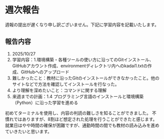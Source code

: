 # 週次報告

週報の提出が遅くなり申し訳ございません。下記に学習内容を記載いたします。

## 報告内容

1. 2025/10/27
2. 学習内容：1.環境構築・各種ツールの使い方に沿ってのGitインストール、GitHubアカウント作成、environmentディレクトリ内へのkadai1.txtの作成、GitHubへのアップロード
3. 難しかったこと：教材に沿ったGitのインストールができなかったこと。他のサイトなどで方法を確認してインストールを行なった。
4. より理解を深めたいこと：コマンドに関する理解
5. 来週までの計画：1.4 プログラミング言語のインストールと環境構築（Python）に沿った学習を進める

初めてターミナルを使用し、内容の判読の難しさを知ることができました。
不慣れではありますが、8割ほど想定された処理を行うことができたと感じます。
就業日はやや時間の確保が困難ですが、通勤時間の間でも教材の読み込みを進めていきたいと思います。
